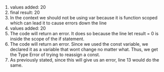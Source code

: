 1. values added: 20
2. final result: 20
3. In the context we should not be using var because it is function scoped which can lead it to cause errors down the line
4. values added: 20
5. The code will return an error. It does so because the line let result = 0 is inside the scope of the if statement.
6. The code will return an error. Since we used the const variable, we declared it as a variable that wont change no matter what. Thus, we get the Type Error of trying to reassign a const.
7. As previously stated, since this will give us an error, line 13 would do the same.
